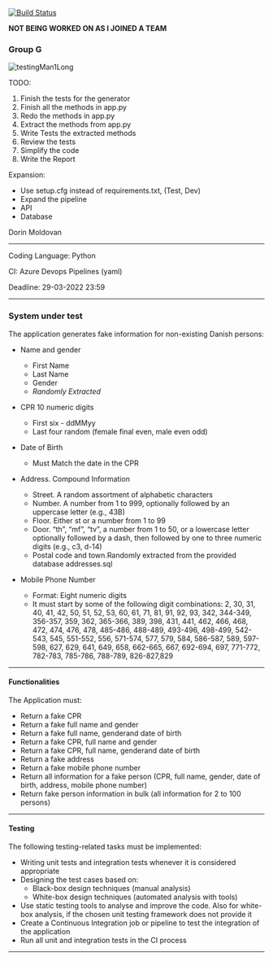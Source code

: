 [![Build Status](https://dev.azure.com/dori1411/testing-course-man1/_apis/build/status/ddorenDK.testing-course-man1?branchName=main)](https://dev.azure.com/dori1411/testing-course-man1/_build/latest?definitionId=2&branchName=main)

**NOT BEING WORKED ON AS I JOINED A TEAM**

### Group G
![testingMan1Long](https://user-images.githubusercontent.com/89907196/160426534-243b9104-da62-4a3b-a5de-6fbd03859a96.png)

TODO:
1. Finish the tests for the generator
2. Finish all the methods in app.py
3. Redo the methods in app.py
4. Extract the methods from app.py
5. Write Tests the extracted methods
6. Review the tests
7. Simplify the code
8. Write the Report

Expansion:
- Use setup.cfg instead of requirements.txt, (Test, Dev)
- Expand the pipeline 
- API
- Database

Dorin Moldovan

---

Coding Language: Python

CI: Azure Devops Pipelines (yaml)

Deadline: 29-03-2022 23:59

---


### System under test

The application generates fake information for non-existing Danish persons:

- Name and gender 
  - First Name
  - Last Name
  - Gender
  - *Randomly Extracted*

- CPR 10 numeric digits
  - First six - ddMMyy
  - Last four random (female final even, male even odd)

- Date of Birth 
  - Must Match the date in the CPR

- Address. Compound Information
  - Street. A random assortment of alphabetic characters
  - Number. A number from 1 to 999, optionally followed by an uppercase letter (e.g., 43B)
  - Floor. Either st or a number from 1 to 99
  - Door. “th”, “mf”, “tv”, a number from 1 to 50, or a lowercase letter optionally followed by a dash, then followed by one to three numeric digits (e.g., c3, d-14)
  - Postal code and town.Randomly extracted from the provided database addresses.sql

- Mobile Phone Number
  - Format: Eight numeric digits
  - It must start by some of the following digit combinations: 2, 30, 31, 40, 41, 42, 50, 51, 52, 53, 60, 61, 71, 81, 91, 92, 93, 342, 344-349, 356-357, 359, 362, 365-366, 389, 398, 431, 441, 462, 466,  468,  472,  474,  476,  478,  485-486,  488-489,  493-496,  498-499,  542-543,  545,  551-552, 556, 571-574, 577, 579, 584, 586-587, 589, 597-598, 627, 629, 641, 649, 658, 662-665, 667, 692-694, 697, 771-772, 782-783, 785-786, 788-789, 826-827,829

---

#### Functionalities
The Application must:
- Return a fake CPR
- Return a fake full name and gender
- Return a fake full name, genderand date of birth
- Return a fake CPR, full name and gender
- Return a fake CPR, full name, genderand date of birth
- Return a fake address
- Return a fake mobile phone number
- Return all information for a fake person (CPR, full name, gender, date of birth, address, mobile phone number)
- Return fake person information in bulk (all information for 2 to 100 persons)

---

#### Testing 
The following testing-related tasks must be implemented:
- Writing unit tests and integration tests whenever it is considered appropriate
- Designing the test cases based on:
  - Black-box design techniques (manual analysis)
  - White-box design techniques (automated analysis with tools)
- Use static testing tools to analyse and improve the code. Also for white-box analysis, if the chosen unit testing framework does not provide it
- Create a Continuous Integration job or pipeline to test the integration of the application
- Run all unit and integration tests in the CI process

---




